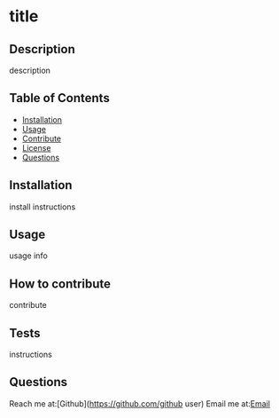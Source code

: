 
 # title
        
## Description
        
description

## Table of Contents
- [Installation](#installation)
- [Usage](#Usage)
- [Contribute](#Contribute)
- [License](#license)
- [Questions](#Questions)
        
## Installation
        
install instructions

## Usage

usage info

## How to contribute
        
contribute

## Tests

instructions

## Questions
Reach me at:[Github](https://github.com/github user)
Email me at:[Email](email.com)
    